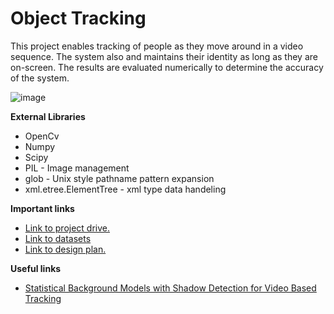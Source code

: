 # Object Tracking
This project enables tracking of people as they move around in a video sequence. The system also and maintains their identity as long as they are on-screen. The results are evaluated numerically to determine the accuracy of the system.

![image](https://github.com/user-attachments/assets/33de4921-d46e-4a0f-a8a7-0c79905af91c)

**External Libraries**
- OpenCv
- Numpy
- Scipy
- PIL - Image management
- glob - Unix style pathname pattern expansion
- xml.etree.ElementTree - xml type data handeling

**Important links**

- [Link to project drive.](https://drive.google.com/open?id=1knDP9Yyzl2NRiqL9Ru5ilS5A4YV6V_sB)
- [Link to datasets](https://gitlab.liu.se/cvl/tsbb15/tree/master)
- [Link to design plan.](https://www.overleaf.com/7698488279rtfqksxvtrjh)

**Useful links**

- [Statistical Background Models with Shadow Detection for Video Based Tracking](http://liu.diva-portal.org/smash/record.jsf?pid=diva2%3A23393&dswid=_new)
